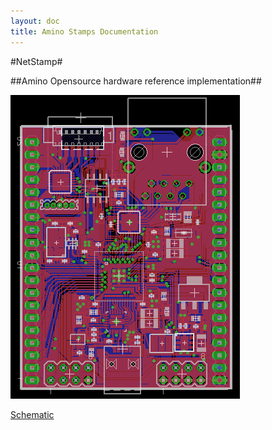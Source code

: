 ```yaml
---
layout: doc
title: Amino Stamps Documentation
---
```


#NetStamp#

##Amino Opensource hardware reference implementation##


![NetStamp](stamp/stamp-pcb.png)


[Schematic](stamp/NetStamp.pdf)
